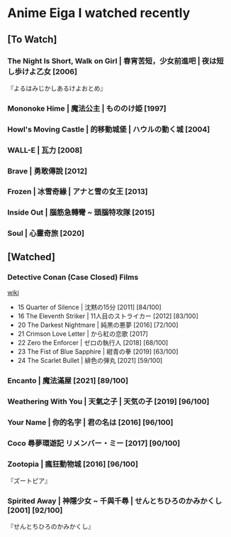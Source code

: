 # Anime Eiga I watched recently

## \[To Watch]

### The Night Is Short, Walk on Girl | 春宵苦短，少女前進吧 | 夜は短し歩けよ乙女 \[2006]

『よるはみじかしあるけよおとめ』

### Mononoke Hime | 魔法公主 | もののけ姫 \[1997] <a href="#firstheading" id="firstheading"></a>

### Howl's Moving Castle | 的移動城堡 | ハウルの動く城 \[2004] <a href="#firstheading" id="firstheading"></a>

### WALL-E | 瓦力 \[2008]

### Brave | 勇敢傳說 \[2012]

### Frozen | 冰雪奇緣 | アナと雪の女王 \[2013]

### Inside Out | 腦筋急轉彎 \~ 頭腦特攻隊 \[2015] <a href="#firstheading" id="firstheading"></a>

### Soul | **心靈奇旅 \[2020]**

## \[Watched]

### Detective Conan (Case Closed) Films

[wiki](https://en.wikipedia.org/wiki/List\_of\_Case\_Closed\_films)

* 15 Quarter of Silence | 沈黙の15分 \[2011] \[84/100]
* 16 The Eleventh Striker | 11人目のストライカー \[2012] \[83/100]
* 20 The Darkest Nightmare | 純黒の悪夢 \[2016] \[72/100]
* 21 Crimson Love Letter | から紅の恋歌 \[2017]&#x20;
* 22 Zero the Enforcer | ゼロの執行人 \[2018] \[68/100]
* 23 The Fist of Blue Sapphire | 紺青の拳 \[2019] \[63/100]
* 24 The Scarlet Bullet | 緋色の弾丸 \[2021] \[59/100]

### Encanto | 魔法滿屋 \[2021] \[89/100]

### Weathering With You | 天氣之子 | 天気の子 \[2019] \[96/100]

### Your Name | 你的名字 | 君の名は \[2016] \[96/100]

### Coco 尋夢環遊記 リメンバー・ミー \[2017] \[90/100]

### Zootopia | 瘋狂動物城 \[2016] \[96/100]

『ズートピア』

### Spirited Away | 神隱少女 \~ 千與千尋 | せんとちひろのかみかくし \[2001] \[92/100]

『せんとちひろのかみかくし』
